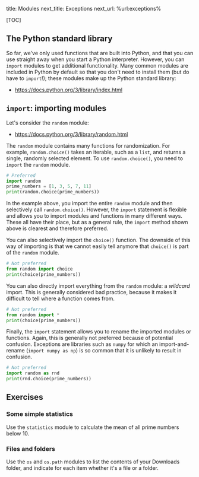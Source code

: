 title: Modules
next_title: Exceptions
next_url: %url:exceptions%


[TOC]


## The Python standard library

So far, we've only used functions that are built into Python, and that you can use straight away when you start a Python interpreter. However, you can `import` modules to get additional functionality. Many common modules are included in Python by default so that you don't need to install them (but do have to `import`!); these modules make up the Python standard library:

- <https://docs.python.org/3/library/index.html>


## `import`: importing modules

Let's consider the `random` module:

- <https://docs.python.org/3/library/random.html>

The `random` module contains many functions for randomization. For example, `random.choice()` takes an iterable, such as a `list`, and returns a single, randomly selected element. To use `random.choice()`, you need to `import` the `random` module.


```python
# Preferred
import random
prime_numbers = [1, 3, 5, 7, 11]
print(random.choice(prime_numbers))
```

In the example above, you import the entire `random` module and then selectively call `random.choice()`. However, the `import` statement is flexible and allows you to import modules and functions in many different ways. These all have their place, but as a general rule, the `import` method shown above is clearest and therefore preferred.

You can also selectively import the `choice()` function. The downside of this way of importing is that we cannot easily tell anymore that `choice()` is part of the `random` module.


```python
# Not preferred
from random import choice
print(choice(prime_numbers))
```

You can also directly import everything from the `random` module: a *wildcard* import. This is generally considered bad practice, because it makes it difficult to tell where a function comes from.


```python
# Not preferred
from random import *
print(choice(prime_numbers))
```

Finally, the `import` statement allows you to rename the imported modules or functions. Again, this is generally not preferred because of potential confusion. Exceptions are libraries such as `numpy` for which an import-and-rename (`import numpy as np`) is so common that it is unlikely to result in confusion.


```python
# Not preferred
import random as rnd
print(rnd.choice(prime_numbers))
```


## Exercises

<div class='info-box' markdown=1>

### Some simple statistics

Use the `statistics` module to calculate the mean of all prime numbers below 10.

</div>

<div class='info-box' markdown=1>

### Files and folders

Use the `os` and `os.path` modules to list the contents of your Downloads folder, and indicate for each item whether it's a file or a folder.

</div>
